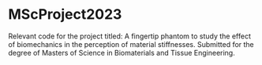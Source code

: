 # MScProject2023
Relevant code for the project titled: A fingertip phantom to study the effect of biomechanics in the perception of material stiffnesses. 
Submitted for the degree of Masters of Science in Biomaterials and Tissue Engineering.


